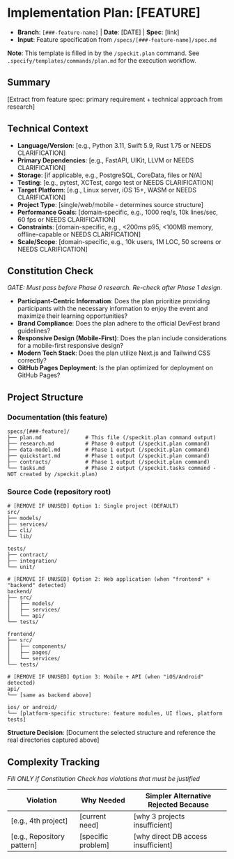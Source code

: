 # Implementation Plan: [FEATURE]

- **Branch**: `[###-feature-name]` | **Date**: [DATE] | **Spec**: [link]
- **Input**: Feature specification from `/specs/[###-feature-name]/spec.md`

**Note**: This template is filled in by the `/speckit.plan` command. See `.specify/templates/commands/plan.md` for the execution workflow.

## Summary

[Extract from feature spec: primary requirement + technical approach from research]

## Technical Context

<!--
  ACTION REQUIRED: Replace the content in this section with the technical details
  for the project. The structure here is presented in advisory capacity to guide
  the iteration process.
-->

- **Language/Version**: [e.g., Python 3.11, Swift 5.9, Rust 1.75 or NEEDS CLARIFICATION]
- **Primary Dependencies**: [e.g., FastAPI, UIKit, LLVM or NEEDS CLARIFICATION]
- **Storage**: [if applicable, e.g., PostgreSQL, CoreData, files or N/A]
- **Testing**: [e.g., pytest, XCTest, cargo test or NEEDS CLARIFICATION]
- **Target Platform**: [e.g., Linux server, iOS 15+, WASM or NEEDS CLARIFICATION]
- **Project Type**: [single/web/mobile - determines source structure]
- **Performance Goals**: [domain-specific, e.g., 1000 req/s, 10k lines/sec, 60 fps or NEEDS CLARIFICATION]
- **Constraints**: [domain-specific, e.g., <200ms p95, <100MB memory, offline-capable or NEEDS CLARIFICATION]
- **Scale/Scope**: [domain-specific, e.g., 10k users, 1M LOC, 50 screens or NEEDS CLARIFICATION]

## Constitution Check

_GATE: Must pass before Phase 0 research. Re-check after Phase 1 design._

- **Participant-Centric Information**: Does the plan prioritize providing participants with the necessary information to enjoy the event and maximize their learning opportunities?
- **Brand Compliance**: Does the plan adhere to the official DevFest brand guidelines?
- **Responsive Design (Mobile-First)**: Does the plan include considerations for a mobile-first responsive design?
- **Modern Tech Stack**: Does the plan utilize Next.js and Tailwind CSS correctly?
- **GitHub Pages Deployment**: Is the plan optimized for deployment on GitHub Pages?

## Project Structure

### Documentation (this feature)

```
specs/[###-feature]/
├── plan.md              # This file (/speckit.plan command output)
├── research.md          # Phase 0 output (/speckit.plan command)
├── data-model.md        # Phase 1 output (/speckit.plan command)
├── quickstart.md        # Phase 1 output (/speckit.plan command)
├── contracts/           # Phase 1 output (/speckit.plan command)
└── tasks.md             # Phase 2 output (/speckit.tasks command - NOT created by /speckit.plan)
```

### Source Code (repository root)

<!--
  ACTION REQUIRED: Replace the placeholder tree below with the concrete layout
  for this feature. Delete unused options and expand the chosen structure with
  real paths (e.g., apps/admin, packages/something). The delivered plan must
  not include Option labels.
-->

```
# [REMOVE IF UNUSED] Option 1: Single project (DEFAULT)
src/
├── models/
├── services/
├── cli/
└── lib/

tests/
├── contract/
├── integration/
└── unit/

# [REMOVE IF UNUSED] Option 2: Web application (when "frontend" + "backend" detected)
backend/
├── src/
│   ├── models/
│   ├── services/
│   └── api/
└── tests/

frontend/
├── src/
│   ├── components/
│   ├── pages/
│   └── services/
└── tests/

# [REMOVE IF UNUSED] Option 3: Mobile + API (when "iOS/Android" detected)
api/
└── [same as backend above]

ios/ or android/
└── [platform-specific structure: feature modules, UI flows, platform tests]
```

**Structure Decision**: [Document the selected structure and reference the real directories captured above]

## Complexity Tracking

_Fill ONLY if Constitution Check has violations that must be justified_

| Violation | Why Needed | Simpler Alternative Rejected Because |
| --- | --- | --- |
| [e.g., 4th project] | [current need] | [why 3 projects insufficient] |
| [e.g., Repository pattern] | [specific problem] | [why direct DB access insufficient] |
